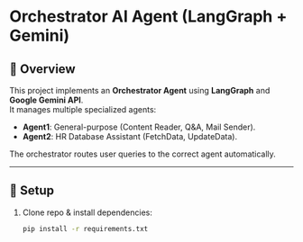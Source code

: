 # Orchestrator AI Agent (LangGraph + Gemini)

## 📌 Overview
This project implements an **Orchestrator Agent** using **LangGraph** and **Google Gemini API**.  
It manages multiple specialized agents:
- **Agent1**: General-purpose (Content Reader, Q&A, Mail Sender).
- **Agent2**: HR Database Assistant (FetchData, UpdateData).

The orchestrator routes user queries to the correct agent automatically.

---

## 🚀 Setup
1. Clone repo & install dependencies:
   ```bash
   pip install -r requirements.txt
